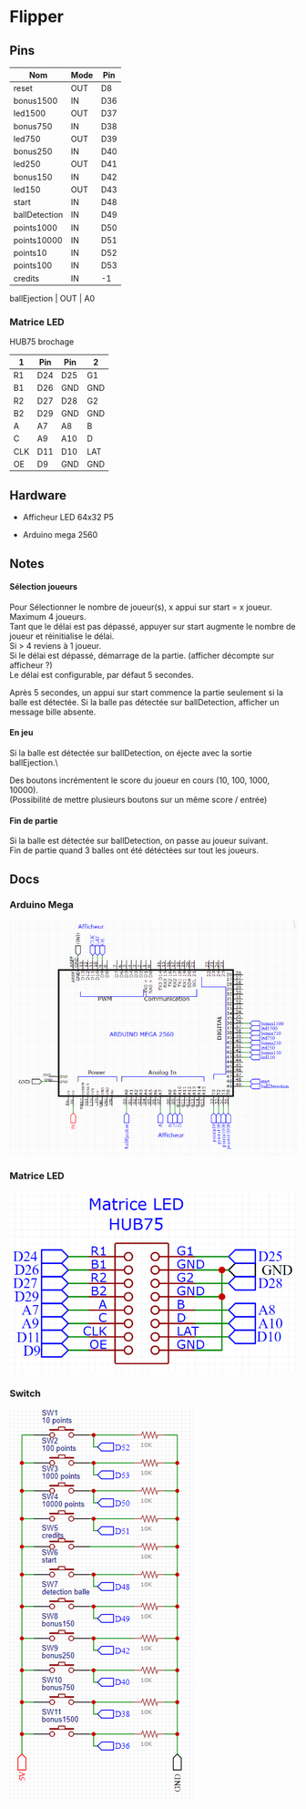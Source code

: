 # Flipper

## Pins

Nom           | Mode | Pin
--------------|------|----
reset         | OUT  | D8
bonus1500     | IN   | D36
led1500       | OUT  | D37
bonus750      | IN   | D38
led750        | OUT  | D39
bonus250      | IN   | D40
led250        | OUT  | D41
bonus150      | IN   | D42
led150        | OUT  | D43
start         | IN   | D48
ballDetection | IN   | D49
points1000    | IN   | D50
points10000   | IN   | D51
points10      | IN   | D52
points100     | IN   | D53
credits       | IN   | -1

ballEjection  | OUT  | A0

### Matrice LED
HUB75 brochage

 1  | Pin | Pin | 2
----|-----|-----|----
R1  | D24 | D25 | G1
B1  | D26 | GND | GND
R2  | D27 | D28 | G2
B2  | D29 | GND | GND
A   | A7  | A8  | B
C   | A9  | A10 | D
CLK | D11 | D10 | LAT
OE  | D9  | GND | GND

## Hardware

- Afficheur LED 64x32 P5
<!-- [https://circuitdigest.com/microcontroller-projects/digital-notice-board-using-p10-led-matrix-display-and-arduino] -->
<!-- matrice pins standard : [https://www.hackster.io/Maddy/using-the-dfrobot-rgb-led-matrix-921141] -->
- Arduino mega 2560

## Notes

#### Sélection joueurs
Pour Sélectionner le nombre de joueur(s), x appui sur start = x joueur. Maximum 4 joueurs.\
Tant que le délai est pas dépassé, appuyer sur start augmente le nombre de joueur et réinitialise le délai.\
Si > 4 reviens à 1 joueur.\
Si le délai est dépassé, démarrage de la partie. (afficher décompte sur afficheur ?)\
Le délai est configurable, par défaut 5 secondes.

Après 5 secondes, un appui sur start commence la partie seulement si la balle est détectée.
Si la balle pas détectée sur ballDetection, afficher un message bille absente.

#### En jeu
Si la balle est détectée sur ballDetection, on éjecte avec la sortie ballEjection.\

Des boutons incrémentent le score du joueur en cours (10, 100, 1000, 10000).\
(Possibilité de mettre plusieurs boutons sur un même score / entrée)

#### Fin de partie
Si la balle est détectée sur ballDetection, on passe au joueur suivant.\
Fin de partie quand 3 balles ont été détéctées sur tout les joueurs.

## Docs
### Arduino Mega
![Switch](https://github.com/Erinell/Flipper/blob/master/docs/img/Schematic_ArduinoMega_2023-06-08.png?raw=true)

### Matrice LED
![Matrice LED](https://github.com/Erinell/Flipper/blob/master/docs/img/Schematic_Matrix_2023-06-08.png?raw=true)

### Switch
![Switch](https://github.com/Erinell/Flipper/blob/master/docs/img/Schematic_Switchs_2023-06-08.png?raw=true)

